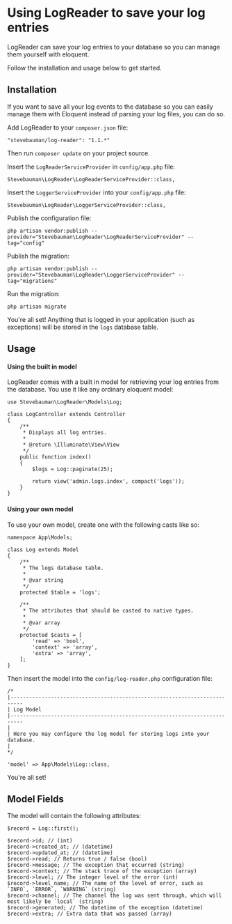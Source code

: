 # Using LogReader to save your log entries

LogReader can save your log entries to your database so you can manage them yourself with eloquent.

Follow the installation and usage below to get started.

## Installation

If you want to save all your log events to the database so you can easily manage
them with Eloquent instead of parsing your log files, you can do so.

Add LogReader to your `composer.json` file:

	"stevebauman/log-reader": "1.1.*"

Then run `composer update` on your project source.

Insert the `LogReaderServiceProvider` in `config/app.php` file:

	Stevebauman\LogReader\LogReaderServiceProvider::class,
	
Insert the `LoggerServiceProvider` into your `config/app.php` file:
    
    Stevebauman\LogReader\LoggerServiceProvider::class,
	
Publish the configuration file:

    php artisan vendor:publish --provider="Stevebauman\LogReader\LogReaderServiceProvider" --tag="config"

Publish the migration:
    
    php artisan vendor:publish --provider="Stevebauman\LogReader\LoggerServiceProvider" --tag="migrations"

Run the migration:

    php artisan migrate
    
You're all set! Anything that is logged in your application (such as exceptions) will be stored in the `logs` database
table.

## Usage

#### Using the built in model

LogReader comes with a built in model for retrieving your log entries from the database. You use it like
any ordinary eloquent model:

    use Stevebauman\LogReader\Models\Log;
    
    class LogController extends Controller
    {
        /**
         * Displays all log entries. 
         *
         * @return \Illuminate\View\View
         */
        public function index()
        {
            $logs = Log::paginate(25);
            
            return view('admin.logs.index', compact('logs'));
        }
    }

#### Using your own model

To use your own model, create one with the following casts like so:
    
    namespace App\Models;
    
    class Log extends Model
    {
        /**
         * The logs database table.
         *
         * @var string
         */
        protected $table = 'logs';
    
        /**
         * The attributes that should be casted to native types.
         *
         * @var array
         */
        protected $casts = [
            'read' => 'bool',
            'context' => 'array',
            'extra' => 'array',
        ];
    }

Then insert the model into the `config/log-reader.php` configuration file:
    
    /*
    |--------------------------------------------------------------------------
    | Log Model
    |--------------------------------------------------------------------------
    |
    | Here you may configure the log model for storing logs into your database.
    |
    */

    'model' => App\Models\Log::class,

You're all set!

## Model Fields

The model will contain the following attributes:

    $record = Log::first();
    
    $record->id; // (int)
    $record->created_at; // (datetime)
    $record->updated_at; // (datetime)
    $record->read; // Returns true / false (bool)
    $record->message; // The exception that occurred (string)
    $record->context; // The stack trace of the exception (array)
    $record->level; // The integer level of the error (int)
    $record->level_name; // The name of the level of error, such as `INFO`, `ERROR`, `WARNING` (string)
    $record->channel; // The channel the log was sent through, which will most likely be `local` (string)
    $record->generated; // The datetime of the exception (datetime)
    $record->extra; // Extra data that was passed (array)

